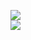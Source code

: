 [![](https://img.shields.io/badge/Made%20With-Github%20Spray-lightgrey.svg?style=for-the-badge&logo=github)](https://github.com/Annihil/github-spray#7156)  
[![](https://i.imgur.com/2DrTn0Z.gif)](https://github.com/Annihil/github-spray)
